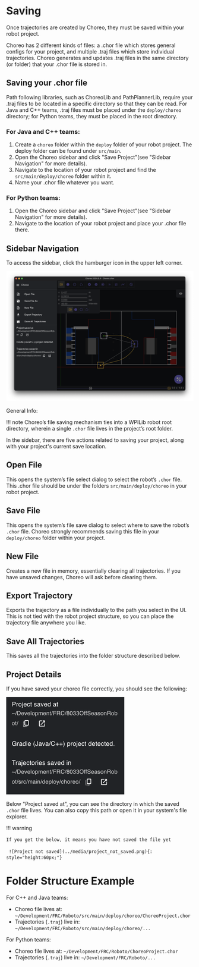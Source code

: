 # Saving

Once trajectories are created by Choreo, they must be saved within your robot project.

Choreo has 2 different kinds of files: a .chor file which stores general configs for your project,
and multiple .traj files which store individual trajectories. Choreo generates and updates .traj files
in the same directory (or folder) that your .chor file is stored in.

## Saving your .chor file

Path following libraries, such as ChoreoLib and PathPlannerLib, require your .traj files to be located
in a specific directory so that they can be read. For Java and C++ teams, .traj files must be placed under
the `deploy/choreo` directory; for Python teams, they must be placed in the root directory.

### For Java and C++ teams:

1. Create a `choreo` folder within the `deploy` folder of your robot project.
   The deploy folder can be found under `src/main`.
2. Open the Choreo sidebar and click "Save Project"(see "Sidebar Navigation" for more details).
3. Navigate to the location of your robot project and find the `src/main/deploy/choreo` folder within it.
4. Name your .chor file whatever you want.

### For Python teams:

1. Open the Choreo sidebar and click "Save Project"(see "Sidebar Navigation" for more details).
2. Navigate to the location of your robot project and place your .chor file there.

## Sidebar Navigation

To access the sidebar, click the hamburger icon in the upper left corner.

![Sidebar image](../media/sidebar.png)

General Info:

!!! note
Choreo’s file saving mechanism ties into a WPILib robot root directory, wherein a single `.chor` file lives in the project’s root folder.

In the sidebar, there are five actions related to saving your project, along with your project's current save location.

## Open File

This opens the system’s file select dialog to select the robot’s `.chor` file. This .chor file should be under the folders `src/main/deploy/choreo`
in your robot project.

## Save File

This opens the system’s file save dialog to select where to save the robot’s `.chor` file. Choreo strongly recommends saving this file in your `deploy/choreo` folder within your project.

## New File

Creates a new file in memory, essentially clearing all trajectories. If you have unsaved changes, Choreo will ask before clearing them.

## Export Trajectory

Exports the trajectory as a file individually to the path you select in the UI. This is not tied with the robot project structure, so you can place the trajectory file anywhere you like.

## Save All Trajectories

This saves all the trajectories into the folder structure described below.

## Project Details

If you have saved your choreo file correctly, you should see the following:

![Project Info](../media/project_info.png)

Below "Project saved at", you can see the directory in which the saved `.chor` file lives. You can also copy this path or open it in your system's file explorer.

!!! warning

    If you get the below, it means you have not saved the file yet

     ![Project not saved](../media/project_not_saved.png){: style="height:60px;"}

# Folder Structure Example

For C++ and Java teams:

- Choreo file lives at: `~/Development/FRC/Roboto/src/main/deploy/choreo/ChoreoProject.chor`
- Trajectories (`.traj`) live in: `~/Development/FRC/Roboto/src/main/deploy/choreo/...`

For Python teams:

- Choreo file lives at: `~/Development/FRC/Roboto/ChoreoProject.chor`
- Trajectories (`.traj`) live in: `~/Development/FRC/Roboto/...`
